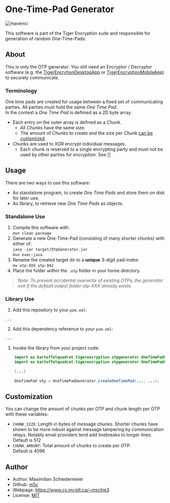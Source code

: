 # One-Time-Pad Generator

![mavenci](https://github.com/m5c/TigerEncryptionOtpGenerator/actions/workflows/maven.yml/badge.svg)

This software is part of the Tiger Encryption suite and responsible for generation of random
One-Time-Pads.

## About

This is only the OTP generator. You still need an Encryptor / Decryptor software (e.g. the [TigerEncrytionDesktopApp](...) or [TigerEncryptionMobileApp](...)) to securely communicate.

### Terminology

One time pads are created for usage between a fixed set of communicating parties. All parties must hold the same *One Time Pad*.  
In the context a *One Time Pad* is definied as a 2D byte array.

 * Each entry on the outer array is defined as a *Chunk*.
    * All *Chunk*s have the same size.
    * The amount of *Chunk*s to create and the size per *Chunk* [can be customized](#customization).
 * Chunks are used to XOR encrypt individual messages.
    * Each chunk is reserved to a single encrypting party and must not be used by other parties for *encryption*. See []

## Usage

There are two ways to use this software:

 * As standalone program, to create *One Time Pads* and store them on disk for later use.
 * As library, to retrieve new *One Time Pads* as objects.

### Standalone Use

 1) Compile this software with:  
```mvn clean package```
 2) Generate a new One-Time-Pad (consisting of many shorter chunks) with either of:  
```java -jar target/OtpGenerator.jar```  
```mvn exec:java```
 3) Rename the created target dir to a **unique** 3-digit pad-index:  
```mv otp-XXX otp-042```
 4) Place the folder *within* the ```.otp``` folder in your home directory.

 > *Note: To prevent accidental overwrite of existing OTPs, the generator exit if the default output folder otp-XXX already exists.*

### Library Use

 1) Add this repository to your ```pom.xml```:  
```xml
...
```

 2) Add this dependency reference to your ```pom.xml```:  
```xml
...
```

 3) Invoke the library from your project code:  
```java
    import eu.kartoffelquadrat.tigerencryption.otpgenerator.OneTimePadGenerator;
    import eu.kartoffelquadrat.tigerencryption.otpgenerator.OneTimePadGenerator;
    
    [...]
    
    OneTimePad otp = OneTimePadGenerator.createOneTimePad(..., ...);
```


## Customization

You can change the amount of chunks per OTP and chunk length per OTP with these variables:

 * ```CHUNK_SIZE```: Length in bytes of message chunks. Shorter chunks have shown to be more robust against message tampering by communication relays. Notably email providers tend add linebreaks to longer lines.   
Default is 512
 * ```CHUNK_AMOUNT```: Total amount of chunks to create per OTP.  
Default is 4096

## Author

* Author: Maximilian Schiedermeier
* Github: [m5c](https://github.com/m5c/)
* Webpage: https://www.cs.mcgill.ca/~mschie3
* License: [MIT](https://opensource.org/licenses/MIT)

